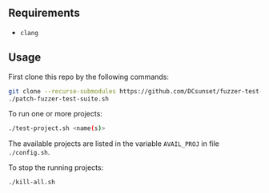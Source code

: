## Requirements

* `clang`

## Usage

First clone this repo by the following commands:

```sh
git clone --recurse-submodules https://github.com/DCsunset/fuzzer-test-suite.git
./patch-fuzzer-test-suite.sh
```

To run one or more projects:

```sh
./test-project.sh <name(s)>
```

The available projects are listed in the variable `AVAIL_PROJ` in file `./config.sh`.

To stop the running projects:

```sh
./kill-all.sh
```

